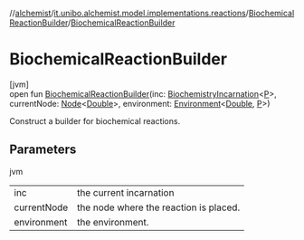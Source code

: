 //[alchemist](../../../index.md)/[it.unibo.alchemist.model.implementations.reactions](../index.md)/[BiochemicalReactionBuilder](index.md)/[BiochemicalReactionBuilder](-biochemical-reaction-builder.md)

# BiochemicalReactionBuilder

[jvm]\
open fun [BiochemicalReactionBuilder](-biochemical-reaction-builder.md)(inc: [BiochemistryIncarnation](../../it.unibo.alchemist.model/-biochemistry-incarnation/index.md)<[P](../../it.unibo.alchemist.model.implementations.layers/-biomol-gradient-layer/index.md)>, currentNode: [Node](../../it.unibo.alchemist.model.interfaces/-node/index.md)<[Double](https://docs.oracle.com/javase/8/docs/api/java/lang/Double.html)>, environment: [Environment](../../it.unibo.alchemist.model.interfaces/-environment/index.md)<[Double](https://docs.oracle.com/javase/8/docs/api/java/lang/Double.html), [P](../../it.unibo.alchemist.model.implementations.layers/-biomol-gradient-layer/index.md)>)

Construct a builder for biochemical reactions.

## Parameters

jvm

| | |
|---|---|
| inc | the current incarnation |
| currentNode | the node where the reaction is placed. |
| environment | the environment. |
